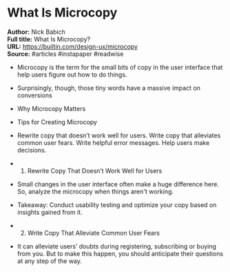 # What Is Microcopy

**Author:** Nick Babich  
**Full title:** What Is Microcopy?  
**URL:** https://builtin.com/design-ux/microcopy  
**Source:** #articles #instapaper #readwise

- Microcopy is the term for the small bits of copy in the user interface that help users figure out how to do things. 
   
- Surprisingly, though, those tiny words have a massive impact on conversions 
   
- Why Microcopy Matters 
   
- Tips for Creating Microcopy 
   
- Rewrite copy that doesn’t work well for users.
  Write copy that alleviates common user fears.
  Write helpful error messages.
  Help users make decisions. 
   
- 1. Rewrite Copy That Doesn’t Work Well for Users 
   
- Small changes in the user interface often make a huge difference here. So, analyze the microcopy when things aren't working. 
   
- Takeaway: Conduct usability testing and optimize your copy based on insights gained from it. 
   
- 2. Write Copy That Alleviate Common User Fears 
   
- It can alleviate users’ doubts during registering, subscribing or buying from you. But to make this happen, you should anticipate their questions at any step of the way. 
   
